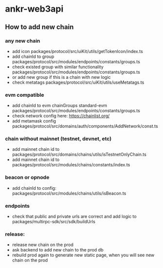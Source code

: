 # ankr-web3api

## How to add new chain

### any new chain
- add icon packages/protocol/src/uiKit/utils/getTokenIcon/index.ts
- add chainId to group packages/protocol/src/modules/endpoints/constants/groups.ts
- check existed group with similar functionality packages/protocol/src/modules/endpoints/constants/groups.ts
- or add new group if this is a chain with new logic
- check metatags packages/protocol/src/uiKit/utils/useMetatags.ts

### evm compatible
- add chainId to evm chainGroups standard-evm packages/protocol/src/modules/endpoints/constants/groups.ts
- check network config here: https://chainlist.org/
- add metamask config packages/protocol/src/domains/auth/components/AddNetwork/const.ts

### chain without mainnet (testnet, devnet, etc)
- add mainnet chain id to packages/protocol/src/domains/chains/utils/isTestnetOnlyChain.ts
- add mainnet chain id to packages/protocol/src/modules/chains/constants/index.ts

### beacon or opnode
- add chainId to config: packages/protocol/src/modules/chains/utils/isBeacon.ts

### endpoints
- check that public and private urls are correct and add logic to packages/multirpc-sdk/src/sdk/buildUrls

### release:
- release new chain on the prod
- ask backend to add new chain to the prod db
- rebuild prod again to generate new static page, when you will see new chain on the prod
